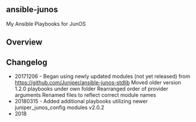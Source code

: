 ## ansible-junos
My Ansible Playbooks for JunOS

## Overview

## Changelog
- 20171206 - Began using newly updated modules (not yet released) from https://github.com/Juniper/ansible-junos-stdlib
		     Moved older version 1.2.0 playbooks under own folder
		     Rearranged order of provider arguments
		     Renamed files to reflect correct module names
- 20180315 - Added additional playbooks utilizing newer juniper_junos_config modules v2.0.2
- 2018
